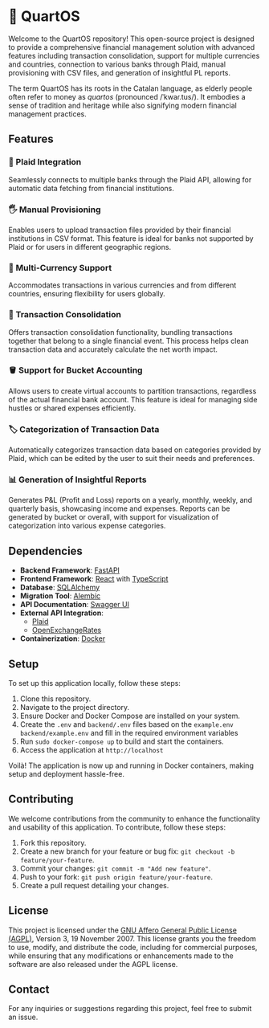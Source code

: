 # 🔄 QuartOS

Welcome to the QuartOS repository! This open-source project is designed to provide a comprehensive financial management solution with advanced features including transaction consolidation, support for multiple currencies and countries, connection to various banks through Plaid, manual provisioning with CSV files, and generation of insightful PL reports.

The term QuartOS has its roots in the Catalan language, as elderly people often refer to money as _quartos_ (pronounced /ˈkwaɾ.tus/). It embodies a sense of tradition and heritage while also signifying modern financial management practices.

## Features

### 🏦 Plaid Integration

Seamlessly connects to multiple banks through the Plaid API, allowing for automatic data fetching from financial institutions.

### 🖐️ Manual Provisioning

Enables users to upload transaction files provided by their financial institutions in CSV format. This feature is ideal for banks not supported by Plaid or for users in different geographic regions.

### 💱 Multi-Currency Support

Accommodates transactions in various currencies and from different countries, ensuring flexibility for users globally.

### 🔄 Transaction Consolidation

Offers transaction consolidation functionality, bundling transactions together that belong to a single financial event. This process helps clean transaction data and accurately calculate the net worth impact.

### 🪣 Support for Bucket Accounting

Allows users to create virtual accounts to partition transactions, regardless of the actual financial bank account. This feature is ideal for managing side hustles or shared expenses efficiently.

### 🏷️ Categorization of Transaction Data

Automatically categorizes transaction data based on categories provided by Plaid, which can be edited by the user to suit their needs and preferences.

### 📊 Generation of Insightful Reports

Generates P&L (Profit and Loss) reports on a yearly, monthly, weekly, and quarterly basis, showcasing income and expenses. Reports can be generated by bucket or overall, with support for visualization of categorization into various expense categories.

## Dependencies

- **Backend Framework**: [FastAPI](https://fastapi.tiangolo.com/)
- **Frontend Framework**: [React](https://reactjs.org/) with [TypeScript](https://www.typescriptlang.org/)
- **Database**: [SQLAlchemy](https://www.sqlalchemy.org/)
- **Migration Tool**: [Alembic](https://alembic.sqlalchemy.org/en/latest/)
- **API Documentation**: [Swagger UI](https://swagger.io/tools/swagger-ui/)
- **External API Integration**:
  - [Plaid](https://plaid.com/)
  - [OpenExchangeRates](https://openexchangerates.org/)
- **Containerization**: [Docker](https://www.docker.com/)

## Setup

To set up this application locally, follow these steps:

1. Clone this repository.
2. Navigate to the project directory.
3. Ensure Docker and Docker Compose are installed on your system.
4. Create the `.env` and `backend/.env` files based on the `example.env` `backend/example.env` and fill in the required environment variables
5. Run `sudo docker-compose up` to build and start the containers.
6. Access the application at `http://localhost`

Voilà! The application is now up and running in Docker containers, making setup and deployment hassle-free.

## Contributing

We welcome contributions from the community to enhance the functionality and usability of this application. To contribute, follow these steps:

1. Fork this repository.
2. Create a new branch for your feature or bug fix: `git checkout -b feature/your-feature`.
3. Commit your changes: `git commit -m "Add new feature"`.
4. Push to your fork: `git push origin feature/your-feature`.
5. Create a pull request detailing your changes.

## License

This project is licensed under the [GNU Affero General Public License (AGPL)](LICENSE), Version 3, 19 November 2007. This license grants you the freedom to use, modify, and distribute the code, including for commercial purposes, while ensuring that any modifications or enhancements made to the software are also released under the AGPL license.

## Contact

For any inquiries or suggestions regarding this project, feel free to submit an issue.
